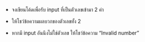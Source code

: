 - จงเขียนโค้ดเพื่อรับ input ที่เป็นตัวเลขเข้ามา 2 ค่า

- ให้โชว์ข้อความผลบวกของตัวเลขทั้ง 2
- หากมี input อันนึงไม่ใช่ตัวเลข ให้โชว์ข้อความ “Invalid number”
